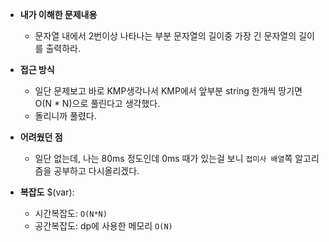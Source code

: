 - **내가 이해한 문제내용**
  - 문자열 내에서 2번이상 나타나는 부분 문자열의 길이중 가장 긴 문자열의 길이를 출력하라.

- **접근 방식**
  - 일단 문제보고 바로 KMP생각나서 KMP에서 앞부분 string 한개씩 땅기면 O(N * N)으로 풀린다고 생각했다.
  - 돌리니까 풀렸다.

- **어려웠던 점**
  - 일단 없는데, 나는 80ms 정도인데 0ms 때가 있는걸 보니 `접미사 배열`쪽 알고리즘을 공부하고 다시올리겠다.

- **복잡도**
  $(var):
  - 시간복잡도: `O(N*N)`
  - 공간복잡도: dp에 사용한 메모리 `O(N)`
